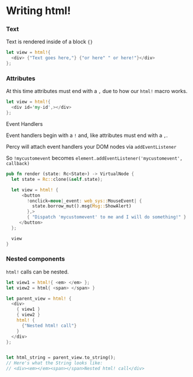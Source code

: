 # Writing html!

### Text

Text is rendered inside of a block `{}`

```rust
let view = html!{
  <div> {"Text goes here,"} {"or here" " or here!"}</div>
};
```

### Attributes

At this time attributes must end with a `,` due to how our `html!` macro works.

```rust
let view = html!{
  <div id='my-id',></div>
};
```

Event Handlers

Event handlers begin with a `!` and, like attributes must end with a `,`.

Percy will attach event handlers your DOM nodes via `addEventListener`

So `!mycustomevent` becomes `element.addEventListener('mycustomevent', callback)`

```rust
pub fn render (state: Rc<State>) -> VirtualNode {
  let state = Rc::clone(&self.state);

  let view = html! {
      <button
        !onclick=move|_event: web_sys::MouseEvent| {
          state.borrow_mut().msg(Msg::ShowAlert)
        },>
        { "Dispatch 'mycustomevent' to me and I will do something!" }
     </button>
  };

  view
}
```

### Nested components

`html!` calls can be nested.

```rust
let view1 = html!{ <em> </em> };
let view2 = html{ <span> </span> }

let parent_view = html! {
  <div>
    { view1 }
    { view2 }
    html! {
      {"Nested html! call"}
    }
  </div>
};


let html_string = parent_view.to_string();
// Here's what the String looks like:
// <div><em></em><span></span>Nested html! call</div>
```
